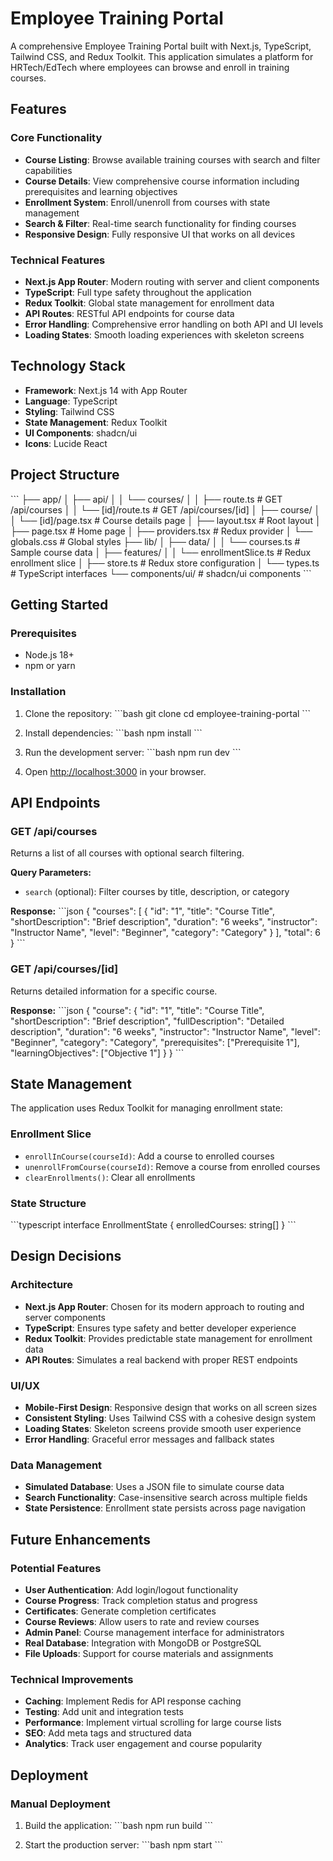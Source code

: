 # Employee Training Portal

A comprehensive Employee Training Portal built with Next.js, TypeScript, Tailwind CSS, and Redux Toolkit. This application simulates a platform for HRTech/EdTech where employees can browse and enroll in training courses.

## Features

### Core Functionality
- **Course Listing**: Browse available training courses with search and filter capabilities
- **Course Details**: View comprehensive course information including prerequisites and learning objectives
- **Enrollment System**: Enroll/unenroll from courses with state management
- **Search & Filter**: Real-time search functionality for finding courses
- **Responsive Design**: Fully responsive UI that works on all devices

### Technical Features
- **Next.js App Router**: Modern routing with server and client components
- **TypeScript**: Full type safety throughout the application
- **Redux Toolkit**: Global state management for enrollment data
- **API Routes**: RESTful API endpoints for course data
- **Error Handling**: Comprehensive error handling on both API and UI levels
- **Loading States**: Smooth loading experiences with skeleton screens

## Technology Stack

- **Framework**: Next.js 14 with App Router
- **Language**: TypeScript
- **Styling**: Tailwind CSS
- **State Management**: Redux Toolkit
- **UI Components**: shadcn/ui
- **Icons**: Lucide React

## Project Structure

\`\`\`
├── app/
│   ├── api/
│   │   └── courses/
│   │       ├── route.ts          # GET /api/courses
│   │       └── [id]/route.ts     # GET /api/courses/[id]
│   ├── course/
│   │   └── [id]/page.tsx         # Course details page
│   ├── layout.tsx                # Root layout
│   ├── page.tsx                  # Home page
│   ├── providers.tsx             # Redux provider
│   └── globals.css               # Global styles
├── lib/
│   ├── data/
│   │   └── courses.ts            # Sample course data
│   ├── features/
│   │   └── enrollmentSlice.ts    # Redux enrollment slice
│   ├── store.ts                  # Redux store configuration
│   └── types.ts                  # TypeScript interfaces
└── components/ui/                # shadcn/ui components
\`\`\`

## Getting Started

### Prerequisites
- Node.js 18+ 
- npm or yarn

### Installation

1. Clone the repository:
\`\`\`bash
git clone <repository-url>
cd employee-training-portal
\`\`\`

2. Install dependencies:
\`\`\`bash
npm install
\`\`\`

3. Run the development server:
\`\`\`bash
npm run dev
\`\`\`

4. Open [http://localhost:3000](http://localhost:3000) in your browser.

## API Endpoints

### GET /api/courses
Returns a list of all courses with optional search filtering.

**Query Parameters:**
- `search` (optional): Filter courses by title, description, or category

**Response:**
\`\`\`json
{
  "courses": [
    {
      "id": "1",
      "title": "Course Title",
      "shortDescription": "Brief description",
      "duration": "6 weeks",
      "instructor": "Instructor Name",
      "level": "Beginner",
      "category": "Category"
    }
  ],
  "total": 6
}
\`\`\`

### GET /api/courses/[id]
Returns detailed information for a specific course.

**Response:**
\`\`\`json
{
  "course": {
    "id": "1",
    "title": "Course Title",
    "shortDescription": "Brief description",
    "fullDescription": "Detailed description",
    "duration": "6 weeks",
    "instructor": "Instructor Name",
    "level": "Beginner",
    "category": "Category",
    "prerequisites": ["Prerequisite 1"],
    "learningObjectives": ["Objective 1"]
  }
}
\`\`\`

## State Management

The application uses Redux Toolkit for managing enrollment state:

### Enrollment Slice
- `enrollInCourse(courseId)`: Add a course to enrolled courses
- `unenrollFromCourse(courseId)`: Remove a course from enrolled courses
- `clearEnrollments()`: Clear all enrollments

### State Structure
\`\`\`typescript
interface EnrollmentState {
  enrolledCourses: string[]
}
\`\`\`

## Design Decisions

### Architecture
- **Next.js App Router**: Chosen for its modern approach to routing and server components
- **TypeScript**: Ensures type safety and better developer experience
- **Redux Toolkit**: Provides predictable state management for enrollment data
- **API Routes**: Simulates a real backend with proper REST endpoints

### UI/UX
- **Mobile-First Design**: Responsive design that works on all screen sizes
- **Consistent Styling**: Uses Tailwind CSS with a cohesive design system
- **Loading States**: Skeleton screens provide smooth user experience
- **Error Handling**: Graceful error messages and fallback states

### Data Management
- **Simulated Database**: Uses a JSON file to simulate course data
- **Search Functionality**: Case-insensitive search across multiple fields
- **State Persistence**: Enrollment state persists across page navigation

## Future Enhancements

### Potential Features
- **User Authentication**: Add login/logout functionality
- **Course Progress**: Track completion status and progress
- **Certificates**: Generate completion certificates
- **Course Reviews**: Allow users to rate and review courses
- **Admin Panel**: Course management interface for administrators
- **Real Database**: Integration with MongoDB or PostgreSQL
- **File Uploads**: Support for course materials and assignments

### Technical Improvements
- **Caching**: Implement Redis for API response caching
- **Testing**: Add unit and integration tests
- **Performance**: Implement virtual scrolling for large course lists
- **SEO**: Add meta tags and structured data
- **Analytics**: Track user engagement and course popularity

## Deployment

### Manual Deployment
1. Build the application:
\`\`\`bash
npm run build
\`\`\`

2. Start the production server:
\`\`\`bash
npm start
\`\`\`



